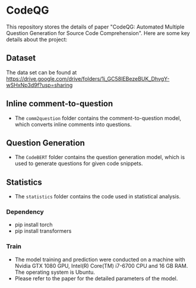 # CodeQG
This repository stores the details of paper "CodeQG: Automated Multiple Question Generation for Source Code Comprehension". Here are some key details about the project:

## Dataset

The data set can be found at https://drive.google.com/drive/folders/1j_GC58IEBezeBUK_DhvgY-wSHxNp3d9f?usp=sharing

## Inline comment-to-question
- The `comm2question` folder contains the comment-to-question model, which converts inline comments into questions.

## Question Generation 

- The `CodeBERT` folder contains the question generation model, which is used to generate questions for given code snippets.
## Statistics

- The `statistics` folder contains the code used in statistical analysis.

### Dependency
- pip install torch
- pip install transformers

### Train
* The model training and prediction were conducted on a machine with Nvidia GTX 1080 GPU, Intel(R) Core(TM) i7-6700 CPU and 16 GB RAM. The operating system is Ubuntu.
* Please refer to the paper for the detailed parameters of the model.
